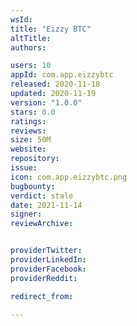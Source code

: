 ```yaml
---
wsId: 
title: "Eizzy BTC"
altTitle: 
authors:

users: 10
appId: com.app.eizzybtc
released: 2020-11-18
updated: 2020-11-19
version: "1.0.0"
stars: 0.0
ratings: 
reviews: 
size: 50M
website: 
repository: 
issue: 
icon: com.app.eizzybtc.png
bugbounty: 
verdict: stale
date: 2021-11-14
signer: 
reviewArchive:


providerTwitter: 
providerLinkedIn: 
providerFacebook: 
providerReddit: 

redirect_from:

---
```



